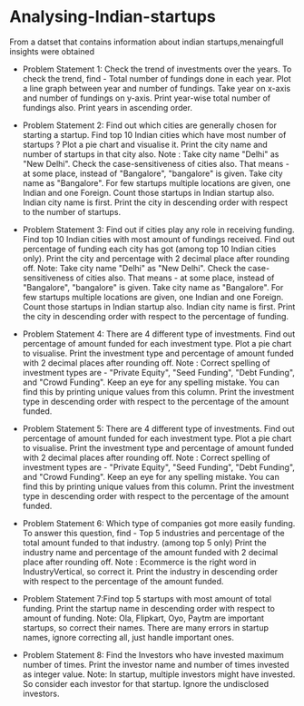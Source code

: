 # Analysing-Indian-startups
From a datset that contains information about indian startups,menaingfull insights were obtained
- Problem Statement 1: Check the trend of investments over the years. To check the trend, find - Total number of fundings done in each year. Plot a line graph between year and number of fundings. Take year on x-axis and number of fundings on y-axis. Print year-wise total number of fundings also. Print years in ascending order.

- Problem Statement 2: Find out which cities are generally chosen for starting a startup. Find top 10 Indian cities which have most number of startups ? Plot a pie chart and visualise it. Print the city name and number of startups in that city also. Note : Take city name "Delhi" as "New Delhi". Check the case-sensitiveness of cities also. That means - at some place, instead of "Bangalore", "bangalore" is given. Take city name as "Bangalore". For few startups multiple locations are given, one Indian and one Foreign. Count those startups in Indian startup also. Indian city name is first. Print the city in descending order with respect to the number of startups.

- Problem Statement 3: Find out if cities play any role in receiving funding. Find top 10 Indian cities with most amount of fundings received. Find out percentage of funding each city has got (among top 10 Indian cities only). Print the city and percentage with 2 decimal place after rounding off. Note: Take city name "Delhi" as "New Delhi". Check the case-sensitiveness of cities also. That means - at some place, instead of "Bangalore", "bangalore" is given. Take city name as "Bangalore". For few startups multiple locations are given, one Indian and one Foreign. Count those startups in Indian startup also. Indian city name is first. Print the city in descending order with respect to the percentage of funding.

- Problem Statement 4: There are 4 different type of investments. Find out percentage of amount funded for each investment type. Plot a pie chart to visualise. Print the investment type and percentage of amount funded with 2 decimal places after rounding off. Note : Correct spelling of investment types are - "Private Equity", "Seed Funding", "Debt Funding", and "Crowd Funding". Keep an eye for any spelling mistake. You can find this by printing unique values from this column. Print the investment type in descending order with respect to the percentage of the amount funded.

- Problem Statement 5: There are 4 different type of investments. Find out percentage of amount funded for each investment type. Plot a pie chart to visualise. Print the investment type and percentage of amount funded with 2 decimal places after rounding off. Note : Correct spelling of investment types are - "Private Equity", "Seed Funding", "Debt Funding", and "Crowd Funding". Keep an eye for any spelling mistake. You can find this by printing unique values from this column. Print the investment type in descending order with respect to the percentage of the amount funded.

- Problem Statement 6: Which type of companies got more easily funding. To answer this question, find - Top 5 industries and percentage of the total amount funded to that industry. (among top 5 only) Print the industry name and percentage of the amount funded with 2 decimal place after rounding off. Note : Ecommerce is the right word in IndustryVertical, so correct it. Print the industry in descending order with respect to the percentage of the amount funded.

- Problem Statement 7:Find top 5 startups with most amount of total funding. Print the startup name in descending order with respect to amount of funding. Note: Ola, Flipkart, Oyo, Paytm are important startups, so correct their names. There are many errors in startup names, ignore correcting all, just handle important ones.

- Problem Statement 8: Find the Investors who have invested maximum number of times. Print the investor name and number of times invested as integer value. Note: In startup, multiple investors might have invested. So consider each investor for that startup. Ignore the undisclosed investors.
